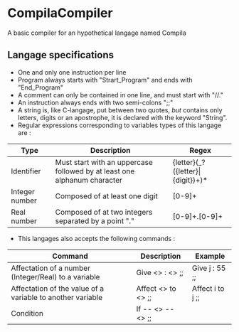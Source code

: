 # CompilaCompiler
A basic compiler for an hypothetical langage named Compila

## Langage specifications 
- One and only one instruction per line
- Program always starts with "Strart_Program" and ends with "End_Program"
- A comment can only be contained in one line, and must start with "//."
- An instruction always ends with two semi-colons ";;"
- A string is, like C-langage, put between two quotes, *but* contains only letters, digits or an apostrophe, it is declared with the keyword "String".
- Regular expressions corresponding to variables types of this langage are : 

Type | Description | Regex 
-----| ------------| ---------
Identifier | Must start with an uppercase followed by at least one alphanum character | {letter}(_?({letter}\|{digit})+)* 
Integer number | Composed of at least one digit  |  \[0-9\]+
Real number | Composed of at two integers separated by a point "." |  \[0-9]+\.\[0-9\]+

- This langages also accepts the following commands : 

Command | Description | Example 
------- | ----------- | ---------------
Affectation of a number (Integer/Real) to a variable | Give <<identifier>> : <<value>> ;; | Give j : 55 ;;
Affectation of the value of a variable to another variable | Affect <<identifier>> to <<identifier>> ;; | Affect i to j ;;
Condition | If -- <<condition>> -- <<action>> ;; || if -- i<j -- Give j : 55 ;;

